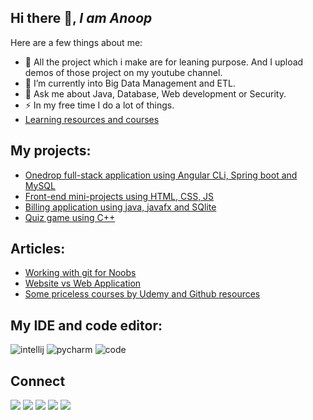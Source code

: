 ## Hi there 👋, *I am Anoop*

Here are a few things about me:

- 🔭 All the project which i make are for leaning purpose. And I upload demos of those project on my youtube channel.
- 🌱 I’m currently into Big Data Management and ETL.
- 💬 Ask me about Java, Database, Web development or Security.
- ⚡ In my free time I do a lot of things.
- [Learning resources and courses](https://aps08.medium.com/some-priceless-courses-by-udemy-and-github-resources-b0f8b57f5dd1)

## My projects:
 - [Onedrop full-stack application using Angular CLi, Spring boot and MySQL](https://github.com/aps08/onedrop)
 - [Front-end mini-projects using HTML, CSS, JS](https://github.com/aps08/web-development)
 - [Billing application using java, javafx and SQlite](https://github.com/aps08/java-Billing-application)
 - [Quiz game using C++](https://github.com/aps08/quiz-game)


## Articles:

 - [Working with git for Noobs](https://aps08.medium.com/working-with-git-for-noobs-fe07222deca7)
 - [Website vs Web Application](https://aps08.medium.com/website-vs-web-application-975151803f78)
 - [Some priceless courses by Udemy and Github resources](https://aps08.medium.com/some-priceless-courses-by-udemy-and-github-resources-b0f8b57f5dd1)
 
 
 ## My IDE and code editor:
  ![intellij](https://img.shields.io/badge/IntelliJIDEA-000000.svg?style=for-the-badge&logo=intellij-idea&logoColor=white)
  ![pycharm](https://img.shields.io/badge/pycharm-143?style=for-the-badge&logo=pycharm&logoColor=black&color=black&labelColor=green)
  ![code](	https://img.shields.io/badge/Visual_Studio_Code-0078D4?style=for-the-badge&logo=visual%20studio%20code&logoColor=white)
 
 ## Connect
<p>
 
 [![](https://img.shields.io/badge/Twitter-1DA1F2?style=for-the-badge&logo=twitter&logoColor=white)](https://twitter.com/aps08__)
 [![](https://img.shields.io/badge/Medium-12100E?style=for-the-badge&logo=medium&logoColor=white)](https://medium.com/@aps08)
 [![](https://img.shields.io/badge/LinkedIn-0077B5?style=for-the-badge&logo=linkedin&logoColor=white)](https://www.linkedin.com/in/aps08)
 [![](https://img.shields.io/badge/YouTube-FF0000?style=for-the-badge&logo=youtube&logoColor=white)](https://www.youtube.com/channel/UCu_vHY1svvi8mRjccSpSfbw)
 [![](https://img.shields.io/badge/GitHub-100000?style=for-the-badge&logo=github&logoColor=white)](https://github.com/aps08)
</p>
